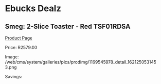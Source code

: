 
# Ebucks Dealz
## Smeg: 2-Slice Toaster - Red TSF01RDSA
[Product Page](https://www.ebucks.com/web/shop/productSelected.do?prodId=1169545978&catId=704985963)

Price: R2579.00

Image: /web/cms/system/galleries/pics/prodimg/1169545978_detail_1621250531453.png

Savings: 


	